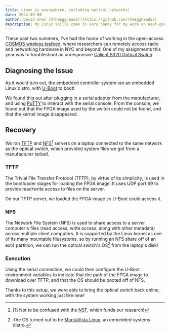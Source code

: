 ```yaml
---
title: Linux is everywhere, including optical networks!
date: 2024-09-06
author: David Chen [@TheEgghead27](https://github.com/TheEgghead27)
description: My Linux skills came in very handy for my work on next-generation communications networks!
---
```


These past two summers, I've had the honor of working in the open-access
[COSMOS wireless testbed](https://www.cosmos-lab.org/), where researchers can
remotely access radio and networking hardware in NYC and beyond! One of my
assignments this year was to troubleshoot an unresponsive [Calient S320 Optical
Switch](https://www.calient.net/).

## Diagnosing the Issue

As it would turn out, the embedded controller system ran an embedded Linux
distro, with [U-Boot](https://en.wikipedia.org/wiki/Das_U-Boot) to boot!

We found this out after plugging in a serial adapter from the manufacturer, and
using [PuTTY](https://en.wikipedia.org/wiki/PuTTY) to interact with the serial
console. From the console, we found out that the FPGA image used by the switch
could not be found, and that the kernel image disappeared.

## Recovery

We ran [TFTP](https://en.wikipedia.org/wiki/Trivial_File_Transfer_Protocol) and
[NFS](https://en.wikipedia.org/wiki/Network_File_System)[^1] servers on a
laptop connected to the same network as the optical switch, which provided
system files we got from a manufacturer tarball.

[^1]: [1] Not to be confused with the [NSF](https://www.nsf.gov/), which funds
our research!

### TFTP
The Trivial File Transfer Protocol (TFTP), by virtue of its simplicity, is used
in the bootloader stages for loading the FPGA image. It uses UDP port 69 to
provide read/write access to files on the server.

On our TFTP server, we loaded the FPGA image so U-Boot could access it.

### NFS
The Network File System (NFS) is used to share access to a server computer's
files (read access, write access, along with other metadata) across multiple
client computers. It is supported by the Linux kernel as one of its many
mountable filesystems, so by running an NFS share off of an ext4 partition, we
can run the optical switch's OS[^2] from the laptop's disk!

[^2]: The OS turned out to be [MontaVista
Linux](https://en.wikipedia.org/wiki/MontaVista), an embedded systems distro.

### Execution
Using the serial connection, we could then configure the U-Boot environment
variables to indicate that the path of the FPGA image to download over TFTP,
and that the OS should be booted off of NFS.

Thanks to this setup, we were able to bring the optical switch back online,
with the system working just like new!
